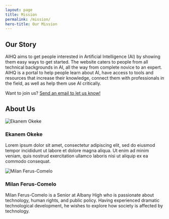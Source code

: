 ```yaml
---
layout: page
title: Mission
permalink: /mission/
hero-title: Our Mission
---
```


<div class="container">
    <div class="row">
        <h2 class="section-title">Our Story</h2>
        <p>AIHQ aims to get people interested in Artificial Intelligence (AI) by showing them easy ways to get started. The website caters to people from all technical backgrounds in AI, all the way from complete novice to an expert. AIHQ is a portal to help people learn about AI, have access to tools and resources that increase their knowledge, connect them with professionals in the field, as well as help them use AI critically. </p>
        <p>Want to join us? <a href="{{ site.baseurl }}/contact/">Send an email to let us know!</a></p>
    </div>
    <div class="row">
        <h2 class="section-title">About Us</h2>
        <div class="col-sm">
            <img src="/aihq-website/assets/img/ai4all-logo.png" class="avatar" alt="Ekanem Okeke">
            <h3>Ekanem Okeke</h3>
            <p>Lorem ipsum dolor sit amet, consectetur adipiscing elit, sed do eiusmod tempor incididunt ut labore et dolore magna aliqua. Ut enim ad minim veniam, quis nostrud exercitation ullamco laboris nisi ut aliquip ex ea commodo consequat.</p>
        </div>
        <div class="col-sm">
            <img src="/aihq-website/assets/img/ai4all-logo.png" class="avatar" alt="Milan Ferus-Comelo">
            <h3>Milan Ferus-Comelo</h3>
            <p>Milan Ferus-Comelo is a Senior at Albany High who is passionate about technology, human rights, and public policy. Having experienced dramatic technological development, he wishes to explore how society is affected by technology. </p>
        </div>
    </div>
</div>
